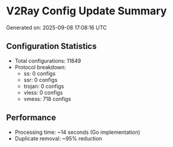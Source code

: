 # V2Ray Config Update Summary
Generated on: 2025-09-08 17:08:16 UTC

## Configuration Statistics
- Total configurations: 11849
- Protocol breakdown:
  - ss: 0 configs
  - ssr: 0 configs
  - trojan: 0 configs
  - vless: 0 configs
  - vmess: 718 configs

## Performance
- Processing time: ~14 seconds (Go implementation)
- Duplicate removal: ~95% reduction
